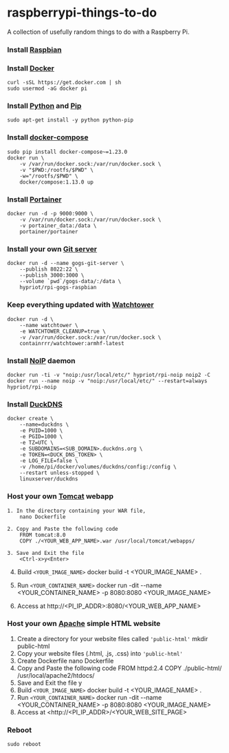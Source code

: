 # raspberrypi-things-to-do

A collection of usefully random things to do with a Raspberry Pi.

### Install [Raspbian](https://www.raspberrypi.org/downloads/raspbian/)

### Install [Docker](https://www.docker.com/)
    curl -sSL https://get.docker.com | sh
    sudo usermod -aG docker pi

### Install [Python](https://www.python.org/) and [Pip](https://www.pypa.io)
    sudo apt-get install -y python python-pip

### Install [docker-compose](https://docs.docker.com/compose/)
    sudo pip install docker-compose~=1.23.0
    docker run \
        -v /var/run/docker.sock:/var/run/docker.sock \
        -v "$PWD:/rootfs/$PWD" \
        -w="/rootfs/$PWD" \
        docker/compose:1.13.0 up

### Install [Portainer](https://www.portainer.io/)
    docker run -d -p 9000:9000 \
        -v /var/run/docker.sock:/var/run/docker.sock \
        -v portainer_data:/data \
        portainer/portainer

### Install your own [Git server](https://gogs.io/)
    docker run -d --name gogs-git-server \
        --publish 8022:22 \
        --publish 3000:3000 \
        --volume `pwd`/gogs-data/:/data \
        hypriot/rpi-gogs-raspbian

### Keep everything updated with [Watchtower](https://containrrr.github.io/watchtower/)
    docker run -d \
        --name watchtower \
        -e WATCHTOWER_CLEANUP=true \
        -v /var/run/docker.sock:/var/run/docker.sock \
        containrrr/watchtower:armhf-latest

### Install [NoIP](https://www.noip.com/) daemon
    docker run -ti -v "noip:/usr/local/etc/" hypriot/rpi-noip noip2 -C
    docker run --name noip -v "noip:/usr/local/etc/" --restart=always hypriot/rpi-noip

### Install [DuckDNS](https://www.duckdns.org/)
    docker create \
        --name=duckdns \
        -e PUID=1000 \
        -e PGID=1000 \
        -e TZ=UTC \
        -e SUBDOMAINS=<SUB_DOMAIN>.duckdns.org \
        -e TOKEN=<DUCK_DNS_TOKEN> \
        -e LOG_FILE=false \
        -v /home/pi/docker/volumes/duckdns/config:/config \
        --restart unless-stopped \
        linuxserver/duckdns

### Host your own [Tomcat](https://hub.docker.com/_/tomcat) webapp

    1. In the directory containing your WAR file,
        nano Dockerfile

    2. Copy and Paste the following code
        FROM tomcat:8.0
        COPY ./<YOUR_WEB_APP_NAME>.war /usr/local/tomcat/webapps/

    3. Save and Exit the file
        <Ctrl-x>y<Enter>

4. Build `<YOUR_IMAGE_NAME>`
        docker build -t <YOUR_IMAGE_NAME> .

5. Run `<YOUR_CONTAINER_NAME>`
        docker run -dit --name <YOUR_CONTAINER_NAME> -p 8080:8080 <YOUR_IMAGE_NAME>

6. Access at
        http://<PI_IP_ADDR>:8080/<YOUR_WEB_APP_NAME>

### Host your own [Apache](https://hub.docker.com/_/httpd) simple HTML website

1. Create a directory for your website files called `'public-html'`
        mkdir public-html
2. Copy your website files (.html, .js, .css) into `'public-html'`
3. Create Dockerfile
        nano Dockerfile
4. Copy and Paste the following code
        FROM httpd:2.4
        COPY ./public-html/ /usr/local/apache2/htdocs/
5. Save and Exit the file
        <Ctrl-x>y<Enter>
6. Build `<YOUR_IMAGE_NAME>`
        docker build -t <YOUR_IMAGE_NAME> .
7. Run `<YOUR_CONTAINER_NAME>`
        docker run -dit --name <YOUR_CONTAINER_NAME> -p 8080:8080 <YOUR_IMAGE_NAME>
8. Access at
        <http://<PI_IP_ADDR>/<YOUR_WEB_SITE_PAGE>

### Reboot
    sudo reboot
